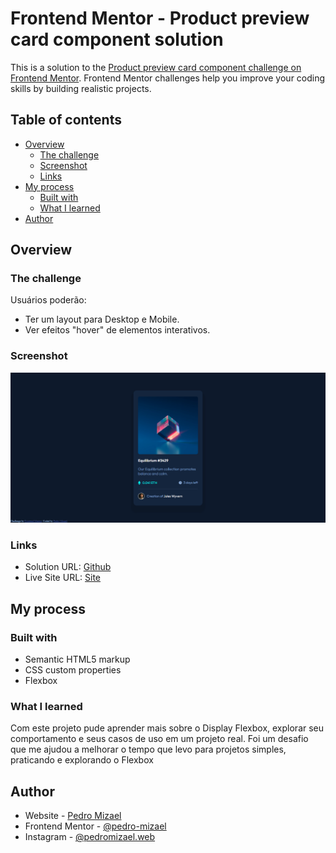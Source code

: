 # Frontend Mentor - Product preview card component solution

This is a solution to the [Product preview card component challenge on Frontend Mentor](https://www.frontendmentor.io/challenges/product-preview-card-component-GO7UmttRfa). Frontend Mentor challenges help you improve your coding skills by building realistic projects. 

## Table of contents

- [Overview](#overview)
  - [The challenge](#the-challenge)
  - [Screenshot](#screenshot)
  - [Links](#links)
- [My process](#my-process)
  - [Built with](#built-with)
  - [What I learned](#what-i-learned)
- [Author](#author)

## Overview

### The challenge

Usuários poderão:

- Ter um layout para Desktop e Mobile.
- Ver efeitos "hover" de elementos interativos.

### Screenshot

![](./Screenshot.png)

### Links

- Solution URL: [Github](https://github.com/pedro-mizael/HTML-and-CSS-product-preview-card
)
- Live Site URL: [Site](https://pedro-mizael.github.io/HTML-and-CSS-product-preview-card/)

## My process

### Built with

- Semantic HTML5 markup
- CSS custom properties
- Flexbox

### What I learned

Com este projeto pude aprender mais sobre o Display Flexbox,
explorar seu comportamento e seus casos de uso em um projeto real.
Foi um desafio que me ajudou a melhorar o tempo que levo para projetos simples,
praticando e explorando o Flexbox

## Author

- Website - [Pedro Mizael](https://pedro-mizael.github.io/portfolio-pedro-mizael/)
- Frontend Mentor - [@pedro-mizael](https://www.frontendmentor.io/profile/pedro-mizael)
- Instagram - [@pedromizael.web](https://www.instagram.com/pedromizael.web/)
